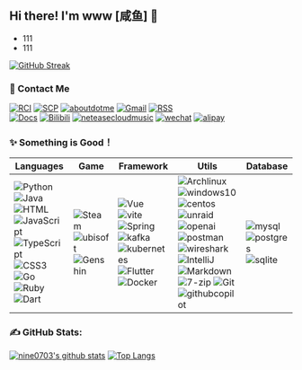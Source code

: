 ## Hi there! I'm  www [咸鱼] 👋

<ul>
  <li>111</li>
    <li>111</li>
</ul>

[![GitHub Streak](https://github-readme-streak-stats.herokuapp.com?user=nine0703&hide_border=true&border_radius=1.6&card_width=800)](#hi-there-im-takaaki-endo-tk-endo-)

### 📧 Contact Me
[![RCI](https://img.shields.io/badge/RCI%20Labarary-FFFFFF.svg?logo=unitednations&logoColor=blue)](#-contact-me)
[![SCP](https://img.shields.io/badge/SCP-FFFFFF.svg?logo=scpfoundation&logoColor=black)](https://scp-wiki-cn.wikidot.com/)
[![aboutdotme](https://img.shields.io/badge/About%20Me-FFFFFF.svg?logo=aboutdotme&logoColor=red)](https://nine0703.github.io/nine0703/)
[![Gmail](https://img.shields.io/badge/Gmail-FFFFFF.svg?logo=gmail&logoColor=EA4335)](#-contact-me)
[![RSS](https://img.shields.io/badge/RSS-FFFFFF.svg?logo=rss&logoColor=green)](RSS)
</br>
[![Docs](https://img.shields.io/badge/Blogger-3178C6.svg?logo=blogger&logoColor=white)](http://nine0703.github.io/docsify_java_docs)
[![Bilibili](https://img.shields.io/badge/Bilibili-FF6666.svg?logo=bilibili&logoColor=white)](https://www.bilibili.com/)
[![neteasecloudmusic](https://img.shields.io/badge/Music-D43C33.svg?logo=neteasecloudmusic&logoColor=white)](#-contact-me)
[![wechat](https://img.shields.io/badge/Wechat%20Pay-07C160.svg?logo=wechat&logoColor=white)](weechatQRcode.jpg)
[![alipay](https://img.shields.io/badge/Alipay-1677FF.svg?logo=alipay&logoColor=white)](alipayQRcode.jpg)

### ✨ Something is Good！
| Languages| Game| Framework | Utils  | Database  |
| ----------------------------------------------- | ------------------------------------------------------------ | ------------------------------------------------------------ | ------------------------------------------------------------ | ------------------------------------------------------------ |
| ![Python](https://img.shields.io/badge/Python-14354C.svg?logo=python&logoColor=white) ![Java](https://img.shields.io/badge/Java-EE4C2C.svg?logo=coffeescript&logoColor=white) ![HTML](https://img.shields.io/badge/HTML-239120.svg?logo=html5&logoColor=white) ![JavaScript](https://img.shields.io/badge/JavaScript-F7DF1E?logo=JavaScript&logoColor=333) ![TypeScript](https://img.shields.io/badge/TypeScript-3178C6?logo=TypeScript&logoColor=fff) ![CSS3](https://img.shields.io/badge/CSS3-1572B6?logo=CSS3&logoColor=fff) ![Go](https://img.shields.io/badge/Go-00ADD8.svg?logo=go&logoColor=white) ![Ruby](https://img.shields.io/badge/Ruby-CC342D.svg?logo=ruby&logoColor=white) ![Dart](https://img.shields.io/badge/Dart-0175C2.svg?logo=dart&logoColor=white) | ![Steam](https://img.shields.io/badge/Steam-434953.svg?logo=steam&logoColor=white) ![ubisoft](https://img.shields.io/badge/Ubisoft-434953.svg?logo=ubisoft&logoColor=white) ![Genshin](https://img.shields.io/badge/Genshin-FFF1DB.svg?logo=temporal&logoColor=55C7FE) | ![Vue](https://img.shields.io/badge/Vue-35495e.svg?logo=vue.js&logoColor=4FC08D) ![vite](https://img.shields.io/badge/Vite-646CFF.svg?logo=vite&logoColor=white) ![Spring](https://img.shields.io/badge/Spring-6DB33F.svg?logo=spring&logoColor=white) ![kafka](https://img.shields.io/badge/Kafka-313131.svg?logo=apachekafka&logoColor=white) ![kubernetes](https://img.shields.io/badge/Kubernetes-326CE5.svg?logo=kubernetes&logoColor=white) ![Flutter](https://img.shields.io/badge/Flutter-02569B.svg?logo=flutter&logoColor=white) ![Docker](https://img.shields.io/badge/Docker-2496ED?logo=docker&logoColor=white) | ![Archlinux](https://img.shields.io/badge/Arch-434953?logo=archlinux&logoColor=red) ![windows10](https://img.shields.io/badge/22H2-0078D6?logo=windows10&logoColor=white) ![centos](https://img.shields.io/badge/CentOS-262577?logo=centos&logoColor=white) ![unraid](https://img.shields.io/badge/Unraid-F15A2C?logo=unraid&logoColor=white) ![openai](https://img.shields.io/badge/ChatGPT-412991?logo=openai&logoColor=white) ![postman](https://img.shields.io/badge/Postman-FF6C37?logo=postman&logoColor=white) ![wireshark](https://img.shields.io/badge/WireShark-1679A7?logo=wireshark&logoColor=white) ![IntelliJ](https://img.shields.io/badge/IntelliJ-434953?logo=intellij-idea&logoColor=white) ![Markdown](https://img.shields.io/badge/Markdown-434953.svg?logo=markdown&logoColor=white) ![7-zip](https://img.shields.io/badge/7z-434953?logo=7zip&logoColor=white) ![Git](https://img.shields.io/badge/Git-434953?logo=git) ![githubcopilot](https://img.shields.io/badge/Copilot-434953?logo=githubcopilot) | ![mysql](https://img.shields.io/badge/MySQL-3e6e93.svg?logo=mysql&logoColor=white) ![postgres](https://img.shields.io/badge/Postgres-316192.svg?logo=postgreSQL&logoColor=white) ![sqlite](https://img.shields.io/badge/SQLite-07405e.svg?logo=sqlite&logoColor=white) |

### **✍️ GitHub Stats:**
[![nine0703's github stats](https://github-readme-stats.vercel.app/api?username=nine0703&show_icons=true&hide_title=true&count_private=true)](#none)
[![Top Langs](https://github-readme-stats.vercel.app/api/top-langs/?username=nine0703&layout=compact)](#none)

